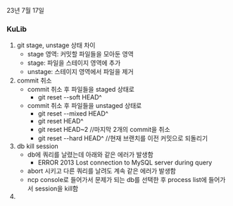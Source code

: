 23년 7월 17일

### KuLib
1. git stage, unstage 상태 차이
    - stage 영역: 커밋할 파일들을 모아둔 영역
    - stage: 파일을 스테이지 영역에 추가
    - unstage: 스테이지 영역에서 파일을 제거
2. commit 취소
    - commit 취소 후 파일들을 staged 상태로
        - git reset --soft HEAD^
    - commit 취소 후 파일들을 unstaged 상태로
        - git reset --mixed HEAD^
        - git reset HEAD^
        - git reset HEAD~2 //마지막 2개의 commit을 취소
        - git reset --hard HEAD^ //현재 브랜치를 이전 커밋으로 되돌리기
3. db kill session
    - db에 쿼리를 날렸는데 아래와 같은 에러가 발생함
        - ERROR 2013 Lost connection to MySQL server during query
    - abort 시키고 다른 쿼리를 날려도 계속 같은 에러가 발생함
    - ncp console로 들어가서 문제가 되는 db를 선택한 후 process list에 들어가서 session을 kill함
4. 